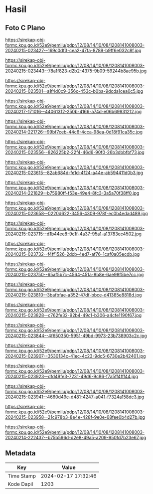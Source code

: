 # Hasil

## Foto C Plano

https://sirekap-obj-formc.kpu.go.id/52e9/pemilu/pdpr/12/08/14/10/08/1208141008003-20240215-023427--169c0df3-cea2-47fa-8789-b9ff6e032c8f.jpg

https://sirekap-obj-formc.kpu.go.id/52e9/pemilu/pdpr/12/08/14/10/08/1208141008003-20240215-023443--78a1f823-d2b2-4375-9b09-59244b8ae95b.jpg

https://sirekap-obj-formc.kpu.go.id/52e9/pemilu/pdpr/12/08/14/10/08/1208141008003-20240215-023501--a1f4d0c9-356c-453c-b0ba-9dcda1cea0c5.jpg

https://sirekap-obj-formc.kpu.go.id/52e9/pemilu/pdpr/12/08/14/10/08/1208141008003-20240217-171016--44061312-250b-4166-a74d-e06b69931212.jpg

https://sirekap-obj-formc.kpu.go.id/52e9/pemilu/pdpr/12/08/14/10/08/1208141008003-20240214-221726--99bf7ceb-44c6-4cca-98ea-0d18f91ca35c.jpg

https://sirekap-obj-formc.kpu.go.id/52e9/pemilu/pdpr/12/08/14/10/08/1208141008003-20240215-023556--826225b2-22f4-46d6-90f0-26b3dbbfbf73.jpg

https://sirekap-obj-formc.kpu.go.id/52e9/pemilu/pdpr/12/08/14/10/08/1208141008003-20240215-023615--82ab684d-fe1d-4f24-a44e-ab594411d0b3.jpg

https://sirekap-obj-formc.kpu.go.id/52e9/pemilu/pdpr/12/08/14/10/08/1208141008003-20240214-221829--b75980ff-f53e-49e4-8fc3-3a5a70f38ff0.jpg

https://sirekap-obj-formc.kpu.go.id/52e9/pemilu/pdpr/12/08/14/10/08/1208141008003-20240215-023658--0220d622-3456-4309-978f-ec0b4edad489.jpg

https://sirekap-obj-formc.kpu.go.id/52e9/pemilu/pdpr/12/08/14/10/08/1208141008003-20240215-023715--d1b44ee8-9c1f-4a37-95a1-a13783ec4502.jpg

https://sirekap-obj-formc.kpu.go.id/52e9/pemilu/pdpr/12/08/14/10/08/1208141008003-20240215-023732--f4ff1526-2dcb-4ed7-af76-1caf0a05ecdb.jpg

https://sirekap-obj-formc.kpu.go.id/52e9/pemilu/pdpr/12/08/14/10/08/1208141008003-20240215-023750--65af5b7c-4564-451a-8b8e-6ae98f5be7cc.jpg

https://sirekap-obj-formc.kpu.go.id/52e9/pemilu/pdpr/12/08/14/10/08/1208141008003-20240215-023810--3bafbfae-a352-47df-bbce-d41385e8818d.jpg

https://sirekap-obj-formc.kpu.go.id/52e9/pemilu/pdpr/12/08/14/10/08/1208141008003-20240215-023828--c762fe32-92b4-49c1-b306-a4cfe1190f67.jpg

https://sirekap-obj-formc.kpu.go.id/52e9/pemilu/pdpr/12/08/14/10/08/1208141008003-20240215-023844--4f650350-5951-49bd-9973-23b738903c2c.jpg

https://sirekap-obj-formc.kpu.go.id/52e9/pemilu/pdpr/12/08/14/10/08/1208141008003-20240215-023907--3530134c-41ec-4c23-9dc5-6730e2b42401.jpg

https://sirekap-obj-formc.kpu.go.id/52e9/pemilu/pdpr/12/08/14/10/08/1208141008003-20240215-023923--dfd49fe3-7231-49d6-9c86-f7a5ff4fff44.jpg

https://sirekap-obj-formc.kpu.go.id/52e9/pemilu/pdpr/12/08/14/10/08/1208141008003-20240215-023941--4660d49c-d481-4247-a041-f7324a158dc3.jpg

https://sirekap-obj-formc.kpu.go.id/52e9/pemilu/pdpr/12/08/14/10/08/1208141008003-20240215-023958--21c978b3-8e4e-428f-9e0e-68fee0b4d27b.jpg

https://sirekap-obj-formc.kpu.go.id/52e9/pemilu/pdpr/12/08/14/10/08/1208141008003-20240214-222437--b75b596d-d2e8-49a5-a209-950fd7b23e67.jpg


## Metadata

| Key        | Value               |
| ---------- | ------------------- |
| Time Stamp | 2024-02-17 17:32:46 |
| Kode Dapil | 1203                |



